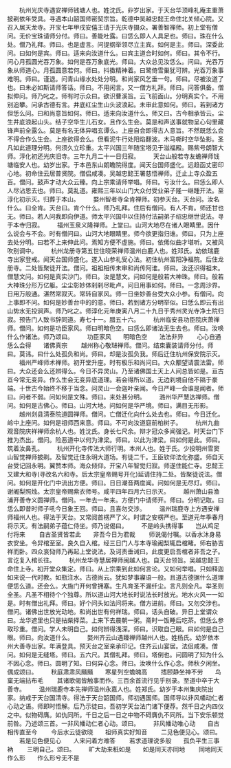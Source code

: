 <!-- { "loadSidebar": true } -->
　　杭州光庆寺遇安禅师钱塘人也。姓沈氏。丱岁出家。于天台华顶峰礼庵主重萧披剃依年受具。寻遇本山韶国师密契宗旨。乾德中吴越忠懿王命住北关倾心院。又召入居天龙寺。开宝七年甲戌安僖王请于光庆寺摄众。署善智禅师。初上堂有僧问。无价宝珠请师分付。师曰。善能吐露。曰恁么即人人具足也。师曰。珠在什么处。僧乃礼拜。师曰。也是虚言。问提纲举领尽立主宾。如何是主。师曰。深委此问。曰如何是宾。师曰。适来向汝道什么。曰宾主道合时如何。师曰。其令不行。问心月孤圆光吞万象。如何是吞万象底光。师曰。大众总见汝恁么。问曰。光吞万象从师道心。月孤圆意若何。师曰。抖擞精神着。曰鹭倚雪巢犹可辨。光吞万象事难明。师曰。谨退。问青山缘水处处分明。和尚家风乞垂一句。师曰。尽被汝道了也。曰未必如斯请师答话。师曰。不用闲言。又一僧方礼拜。师曰。问答俱备。僧拟伸问。师乃叱之。师有时示众曰。欲识曹溪旨。云飞前面山。分明真实个。不用别追攀。问承古德有言。井底红尘生山头波浪起。未审此意如何。师曰。若到诸方但恁么问。曰和尚意旨如何。师曰。适来向汝道什么。师又曰。古今相承皆云。尘生井底浪起山头。结子空华生儿石女。且作么生会。莫是和声送事就物呈心句里藏锋声前全露么。莫是有名无体异唱玄谭么。上座自会即得古人意旨。不然既恁么会不得合作么生会。上座欲得会么。但看泥牛行处阳焰翻波。木马嘶时空华坠影。圣凡如此道理分明。何须久立珍重。太平兴国三年随宝塔见于滋福殿。赐紫号朗智大师。淳化初还光庆旧寺。三年九月二十一日归寂。
　　天台山般若寺友蟾禅师钱塘临安人也。幼岁出家。于本邑东山朗瞻院得度。闻天台国师盛化。远趋函丈密印心地。初命住云居普贤院。僧侣咸凑。吴越忠懿王署慈悟禅师。迁止上寺众盈五百。僧问。鼓声才动大众云臻。向上宗乘请师举唱。师曰。亏汝什么。曰恁么即人人尽沾恩去也。师曰。莫乱道。雍熙三年以山门大众付受业弟子隆一继踵开法。至淳化初示灭。归葬于本山。
　　婺州智者寺全肯禅师。初参天台。天台问。汝名什么。曰全肯。天台曰。肯个什么。师乃礼拜。住后有僧问。有人不肯。师还甘也无。师曰。若人问我即向伊道。师太平兴国中以住持付法嗣弟子绍忠继世说法。寻于本寺归寂。
　　福州玉泉义隆禅师。上堂曰。山河大地尽在诸人眼睛里。因什么说会与不会。时有僧问曰。山河大地眼睛里。师今欲更指归谁。师曰。只为上座去处分明。曰若不上来伸此问。焉知方便不虚施。师曰。依俙似曲才堪听。又被风吹别调中。
　　杭州龙册寺第五世住晓荣禅师温州白鹿人也。姓邓氏。幼依瑞鹿寺出家登戒。闻天台国师盛化。遂入山参礼受心法。初住杭州富阳净福院。后住龙册寺。二处皆聚徒开法。僧问。祖祖相传未审和尚传阿谁。师曰。汝还识得祖未。僧慧文问。如何是真实沙门。师曰。汝是慧文。问如何是般若大神珠。师曰。般若大神珠分形万亿躯。尘尘彰妙体刹刹尽毗卢。问日用事如何。师曰。一念周沙界。日用万般通。湛然常寂灭。常转自家风。师一日坐妙善台受大众小参。有僧问。向上事即不问。如何是妙善台中的的意。师曰。若到诸方分明举似。曰恁么即云有出山势水无投涧声。师乃叱之。师淳化元年庚寅八月二十九日于秀州灵光寺净土院归寂。预告门人致书辞同道。寿七十一。腊五十六。
　　杭州临安县功臣院庆萧禅师。僧问。如何是功臣家风。师曰明暗色空。曰恁么即诸法无生去也。师曰。汝唤什么作诸法。师乃颂曰。
　　功臣家风　　明暗色空　　法法非异
　　心心自通　　恁么会得　　诸佛真宗
　　越州称心敬琎禅师。僧问。结束囊装请师分付。师曰。莫讳。曰什么处孤负和尚。师曰。却是汝孤负我。师后迁住杭州保安院示灭。
　　福州严峰师术禅师。初开堂升座。时有极乐和尚问曰。大众颙望请震法雷。师曰。大众还会么还辨得么。今日不异灵山。乃至诸佛国土天上人间总皆如是。亘古亘今常无变异。作么生会无变异底道理。若会得所以道。无边刹境自他不隔于豪端。十世古今始终不移于当念。问灵山一会迦叶亲闻。今日严峰一会谁是闻者。师曰。问者不弱。问如何是文殊。师曰。来处甚分明。
　　潞州华严慧达禅师。僧问。如何是古佛心。师曰。山河大地。问如何是华严境。师曰。满目无形影。
　　越州剡县清泰院道圆禅师。僧问。亡僧迁化向什么处去也。师曰。今日迁化。岭中上座问。如何是祖师西来意。师曰。不可向汝道庭前柏树子。
　　杭州九曲观音院庆祥禅师余杭人也。姓沈氏。身长七尺余。辩才冠众多闻强记。时天台门下推为杰出。僧问。险恶道中以何为津梁。师曰。以此为津梁。曰如何是此。师曰。筑着汝鼻孔。
　　杭州开化寺传法大师行明。本州人也。姓于氏。少投明州雪窦山智觉禅师披剃。及智觉迁住永明大道场。有徒二千。王臣钦仰法化弥盛。师自天台受记回永明。翼赞本师。海众倾仰。开宝八年智觉归寂。师遂住能仁寺。忠懿王又建大和寺(寻改名六和寺。后太宗皇帝赐号开化)延请住持二处。皆聚徒说法。僧问。如何是开化门中流出方便。师曰。日日潮音两度闻。问如何是无尽灯。师曰。谢阇梨照烛。太宗皇帝赐紫衣师号。咸平四年四月六日示灭。
　　越州萧山县渔浦开善寺义圆禅师。僧问。一年去一年来。方便门中请师开。师曰。分明记取。曰恁么即昔时师子吼今日象王回。师曰。且喜勿交涉。
　　温州瑞鹿寺上方遇安禅师福州人也。得法于天台。又常阅首楞严了义。时谓之安楞严也。至道元年季春月将示灭。有法嗣弟子蕴仁侍坐。师乃说偈曰。
　　不是岭头携得事　　岂从鸡足付将来
　　自古圣贤皆若此　　非吾今日为君裁
　　师说偈付嘱。以香水沐身易衣安坐。令舁棺至室。良久自入棺。经三日门人与本寺瑜阇梨辄启棺睹。师右胁吉祥而卧。四众哀恸师乃再起上堂说法。及诃责垂诫曰。此度更启吾棺者非吾之子。言讫复入棺长往。
　　杭州龙华寺慧居禅师闽越人也。自天台领旨。吴越忠懿王命住上寺。初开堂众集定。师曰。从上宗乘到此如何言论。又如何举唱。只如释迦如来说一代时教。如瓶注水。古德尚云。犹如梦事寱语一般。且道古德据什么道理便恁么道。还会么。大施门开何曾拥塞。生凡育圣不漏纤尘。言凡则全凡。举圣则全圣。凡圣不相待个个独尊。所以道山河大地长时说法长时放光。地水火风一一如是。时有僧出礼拜。师曰。好个问头如法问将来。僧方进前。师曰。又勿交涉也。僧问。诸佛出世放光动地。和尚出世有何祥瑞。师曰。话头自破。异日上堂谓众曰。龙华遮里也只是拈柴择菜。上来下去晨朝一粥。斋时一饭睡后吃茶。但恁么参取珍重。僧问。学人未明自己。如何辨得浅深。师曰。识取自己眼。曰如何是自己眼。师曰。向汝道什么。
　　婺州齐云山遇臻禅师越州人也。姓杨氏。幼岁依本州大善寺出家。年满登具。预天台之室亲承印记。住齐云山宴居。法侣咸凑。僧问。如何是无缝塔。师曰。五六尺。其僧礼拜。师曰。塔倒也。问圆明了知为什么不因心念。师曰。圆明了知。曰何异心念。师曰。汝唤什么作心念。师秋夕闲坐。偶成颂曰。
　　秋庭肃肃风颾颾　　寒星列空蟾魄高
　　搘颐静坐神不劳　　鸟窠无端拈布毛
　　其诸歌偈皆触事而作。三百余首流行见乎别录。至道中卒于大善寺。
　　温州瑞鹿寺本先禅师温州永嘉人也。姓郑氏。幼岁于本州集庆院出家。纳戒于天台国清寺。得法于天台韶国师。师初遇国师。国师导以非风幡动仁者心动之语。师即时悟解。后乃示徒曰。吾初学天台法门诸下便荐。然千日之内四仪之中。似物碍膺。如仇同所。千日之后一日之中物不碍膺仇不同所。当下安乐顿觉前咎。乃述颂三首。一非风幡动仁者心动。颂曰。
　　非风幡动唯心动　　自古相传直至今
　　今后水云徒欲晓　　祖师真实好知音
　　二见色便见心。颂曰。
　　若是见色便见心　　人来问着方难答
　　若求道理说多般　　孤负平生三事衲
　　三明自己。颂曰。
　　旷大劫来秖如是　　如是同天亦同地
　　同地同天作么形　　作么形兮无不是
